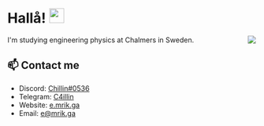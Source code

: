 # Hallå! <img src="https://raw.githubusercontent.com/MartinHeinz/MartinHeinz/master/wave.gif" width="30px">

<a href="hhttps://github.com/C4illin?tab=repositories">
  <img align="right" src="https://github-readme-stats.vercel.app/api?username=C4illin&theme=nord&show_icons=true" />
</a>

I'm studying engineering physics at Chalmers in Sweden.

## 📫 Contact me

- Discord: [Chillin#0536](https://youtu.be/dQw4w9WgXcQ)
- Telegram: [C4illin](https://t.me/C4illin)
- Website: [e.mrik.ga](https://e.mrik.ga/)
- Email: [e@mrik.ga](mailto:e@mrik.ga)
